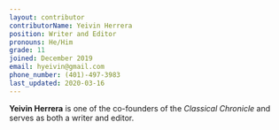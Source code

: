 ```yaml
---
layout: contributor
contributorName: Yeivin Herrera
position: Writer and Editor
pronouns: He/Him
grade: 11
joined: December 2019
email: hyeivin@gmail.com
phone_number: (401)-497-3983
last_updated: 2020-03-16
---
```

**Yeivin Herrera** is one of the co-founders of the *Classical Chronicle* and serves as both a writer and editor.
